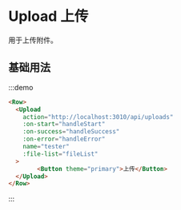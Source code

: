 # Upload 上传

用于上传附件。

## 基础用法

:::demo 

```html
<Row>
  <Upload 
  	action="http://localhost:3010/api/uploads"
  	:on-start="handleStart"
  	:on-success="handleSuccess"
  	:on-error="handleError"
  	name="tester"
  	:file-list="fileList"
  >
		<Button theme="primary">上传</Button>
  </Upload>
</Row>
```
:::

<script>
  import Row from '@/components/row';
  import Upload from '@/components/upload';
  import Button from '@/components/button';

  export default {
    components: {
      Row,
      Upload,
      Button,
    },
    data() {
      return {
      	fileList: [
      		{
						'status': 3,
						'name': 'FreeUI.html',
						'size': 1921,
						'percent': 100,
						'raw': {},
						'uid': 1527001881256.0994
					}
      	]
      };
    },
    methods: {
    	handleStart(file) {
    		console.log('start', file);
    	},
    	handleSuccess(file) {
				console.log('success', file);
    	},
    	handleError(file) {
    		console.log('error', file);
    	},
    },
  };
</script>